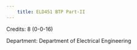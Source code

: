 ```yaml
---
    title: ELD451 BTP Part-II
---
```

Credits: 8 (0-0-16)

Department: Department of Electrical Engineering

